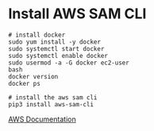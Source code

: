# Install AWS SAM CLI

``` shell
# install docker
sudo yum install -y docker
sudo systemctl start docker
sudo systemctl enable docker
sudo usermod -a -G docker ec2-user
bash
docker version
docker ps

# install the aws sam cli
pip3 install aws-sam-cli
```

[AWS Documentation](https://docs.aws.amazon.com/serverless-application-model/latest/developerguide/serverless-sam-cli-install-linux.html)